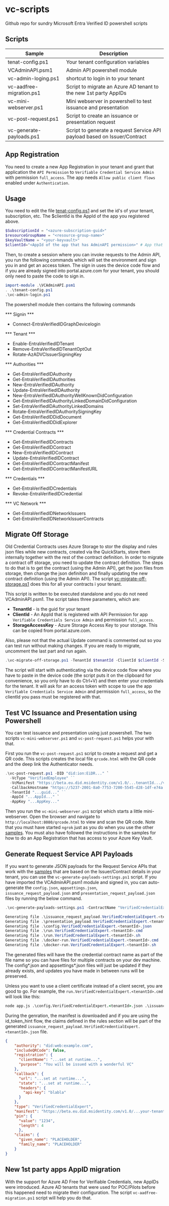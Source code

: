# vc-scripts
Github repo for sundry Microsoft Entra Verified ID powershell scripts

## Scripts

| Sample | Description |
|------|--------|
| tenat-config.ps1 | Your tenant configuration variables |
| VCAdminAPI.psm1 | Admin API powershell module |
| vc-admin-loging.ps1 | shortcut to login in to your tenant |
| vc-aadfree-migration.ps1 | Script to migrate an Azure AD tenant to the new 1st party AppIDs |
| vc-mini-webserver.ps1 | Mini webserver in powershell to test issuance and presentation |
| vc-post-request.ps1 | Script to create an issuance or presentation request |
| vc-generate-payloads.ps1 | Script to generate a request Service API payload based on Issuer/Contract |

## App Registration
You need to create a new App Registration in your tenant and grant that application the `API Permission` to `Verifiable Credential Service Admin` with permission `full_access`. The app needs `Allow public client flows` enabled under `Authentication`.

## Usage
You need to edit the file [tenat-config.ps1](tenat-config.ps1) and set the id's of your tenant, subscription, etc. The $clientId is the AppId of the app you registered above.

```powershell
$SubscriptionId = "<azure-subscription-guid>"
$resourceGroupName = "<resource-group-name>"
$keyVaultName = "<your-keyvault>"
$clientId="<AppId of the app that has AdminAPI permission>" # App that has API Permission to AdminAPI (scope below)
```

Then, to create a session where you can invoke requests to the Admin API, you run the following commands which will set the environment and sign you in and get an access token. The sign in uses the device code flow and if you are already signed into portal.azure.com for your tenant, you should only need to paste the code to sign in.

```powershell
import-module .\VCAdminAPI.psm1
. .\tenant-config.ps1
.\vc-admin-login.ps1
``` 

The powershell module then contains the following commands

*** Signin ***
- Connect-EntraVerifiedIDGraphDevicelogin

*** Tenant ***
- Enable-EntraVerifiedIDTenant
- Remove-EntraVerifiedIDTenantOptOut
- Rotate-AzADVCIssuerSigningKey

*** Authorities ***
- Get-EntraVerifiedIDAuthority
- Get-EntraVerifiedIDAuthorities
- New-EntraVerifiedIDAuthority
- Update-EntraVerifiedIDAuthority
- New-EntraVerifiedIDAuthorityWellKnownDidConfiguration
- Get-EntraVerifiedIDAuthorityLinkedDomainDidConfiguration
- Set-EntraVerifiedIDAuthorityLinkedDomains
- Rotate-EntraVerifiedIDAuthoritySigningKey
- Get-EntraVerifiedIDDidDocument
- Get-EntraVerifiedIDDidExplorer

*** Credential Contracts ***
- Get-EntraVerifiedIDContracts
- Get-EntraVerifiedIDContract
- New-EntraVerifiedIDContract
- Update-EntraVerifiedIDContract
- Get-EntraVerifiedIDContractManifest
- Get-EntraVerifiedIDContractManifestURL

*** Credentials ***
- Get-EntraVerifiedIDCredentials
- Revoke-EntraVerifiedIDCredential

*** VC Network ***
- Get-EntraVerifiedIDNetworkIssuers
- Get-EntraVerifiedIDNetworkIssuerContracts

## Migrate Off Storage
Old Credential Contracts uses Azure Storage to stor the display and rules json files while new contracts, created via the QuickStarts, store them internally together with the rest of the contract definition. In order to migrate a contract off storage, you need to update the contract definition. The steps to do that is to get the contract (using the Admin API), get the json files from storage, then change the json definition and finally updating the new contract definition (using the Admin API). The script [vc-migrate-off-storage.ps1](vc-migrate-off-storage.ps1) does this for all your contracts i  your tenant. 

This script is written to be executed standalone and you do not need VCAdminAPI.psm1. The script takes three parameters, which are: 
- **TenantId** - is the guid for your tenant
- **ClientId** - An AppId that is registered with API Permission for app `Verifiable Credentials Service Admin` and permission `full_access`. 
- **StorageAccessKey** - Azure Storage Access Key to your storage. This can be copied from portal.azure.com.

Also, please not that the actual Update command is commented out so you can test run without making changes. If you are ready to migrate, uncomment the last part and run again.

```Powershell
.\vc-migrate-off-storage.ps1 -TenantId $tenantId -ClientId $clientId -StorageAccessKey $StorageAccessKey
```

The script will start with authenticating via the device code flow where you have to paste in the device code (the script puts it on the clipboard for convenience, so you only have to do Ctrl+V) and then enter your credentials for the tenant. It will ask for an access token with scope to use the app `Verifiable Credentials Service Admin` and permission `full_access`, so the clientId you pass must be registered with that.

## Test VC Issuance and Presentation using Powershell
You can test issuance and presentation using just powershell. The two scripts `vc-mini-webserver.ps1` and `vc-post-request.ps1` helps your with that. 

First you run the `vc-post-request.ps1` script to create a request and get a QR code. This scripts creates the local file `qrcode.html` with the QR code and the deep link the Authenticator needs.

```powershell
.\vc-post-request.ps1 -DID "did:ion:EiDR..." `
  -VcType "VerifiedEmployee" ``
  -VcManifest "https://beta.eu.did.msidentity.com/v1.0/...tenantId.../verifiableCredential/contracts/Verified%20employee%201" `
  -CallbackHostname "https://5237-2001-8a0-7753-7200-5545-d28-1df-e74a.ngrok.io" `
  -TenantId "...guid..." ``
  -AppId "...AppId..." `
  -AppKey "...AppKey..." 
``` 
Then you run the `vc-mini-webserver.ps1` script which starts a little mini-webserver. Open the browser and navigate to `http://localhost:8080/qrcode.html` to view and scan the QR code. Note that you must have started `ngrok` just as you do when you use the other [samples](https://github.com/Azure-Samples/active-directory-verifiable-credentials). You must also have followed the instructions in the samples for how to do an App Registration that has access to your Azure Key Vault.

## Generate Request Service API Payloads
If you want to generate JSON payloads for the Request Service APIs that work with the [samples](https://github.com/Azure-Samples/active-directory-verifiable-credentials) that are based on the Issuer/Contract details in your tenant, you can use the `vc-generate-payloads-settings.ps1` script. If you have imported the VCAdminAPI.psm1 module and signed in, you can auto-generate the `config.json`, `appsettings.json`, `issuance_request_payload.json` and `presentation_request_payload.json` files by running the below command. 

```powershell
.\vc-generate-payloads-settings.ps1 -ContractName "VerifiedCredentialExpert" -Node -ClientId $AppId -ClientSecret $AppKey

Generating file .\issuance_request_payload.VerifiedCredentialExpert.<tenantId>.json
Generating file .\presentation_payload.VerifiedCredentialExpert.<tenantId>.json
Generating file .\config.VerifiedCredentialExpert.<tenantId>.json
Generating file .\run.VerifiedCredentialExpert.<tenantId>.cmd
Generating file .\run.VerifiedCredentialExpert.<tenantId>.sh
Generating file .\docker-run.VerifiedCredentialExpert.<tenantId>.cmd
Generating file .\docker-run.VerifiedCredentialExpert.<tenantId>.sh
```

The generated files will have the the credential contract name as part of the file name so you can have files for multiple contracts on your dev machine. The config*.json and appsettings*.json files will just be updated if they already exists, and updates you have made in between runs will be preserved.

Unless you want to use a client certificate instead of a client secret, you are good to go. For example, the `run.VerifiedCredentialExpert.<tenantId>.cmd` will look like this:

```cmd
node app.js .\config.VerifiedCredentialExpert.<tenantId>.json .\issuance_request_payload.VerifiedCredentialExpert.<tenantId>.json .\presentation_payload.VerifiedCredentialExpert.<tenantId>.json
```

During the genration, the manifest is downloaded and if you are using the id_token_hint flow, the claims defined in the rules section will be part of the generated `issuance_request_payload.VerifiedCredentialExpert.<tenantId>.json` file. 

```json
{
    "authority": "did:web:example.com",
    "includeQRCode": false,
    "registration": {
      "clientName": "...set at runtime...",
      "purpose": "You will be issued with a wonderful VC"
    },
    "callback": {
      "url": "...set at runtime...",
      "state": "...set at runtime...",
      "headers": {
        "api-key": "blabla"
      }
    },
    "type": "VerifiedCredentialExpert",
    "manifest": "https://beta.eu.did.msidentity.com/v1.0/...your-tenant-id.../verifiableCredential/contracts/VerifiedCredentialExpert",
    "pin": {
      "value": "1234",
      "length": 4
      },
    "claims": {
      "given_name": "PLACEHOLDER", 
      "family_name": "PLACEHOLDER"
    }
}
```

## New 1st party apps AppID migration
With the support for Azure AD Free for Verifiable Credentials, new AppIDs were introduced. Azure AD tenants that were used for POC/Pilots before this happened need to migrate their configuration. The script `vc-aadfree-migration.ps1` script will help you do that.